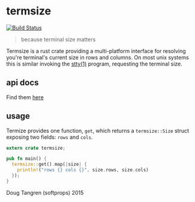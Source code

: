 # termsize

[![Build Status](https://travis-ci.org/softprops/termsize.svg)](https://travis-ci.org/softprops/termsize)

> because terminal size matters

Termsize is a rust crate providing a multi-platform interface for resolving
you're terminal's current size in rows and columns. On most unix systems this is similar invoking the [stty(1)](http://man7.org/linux/man-pages/man1/stty.1.html) program, requesting the terminal size.

## api docs

Find them [here](https://softprops.github.com/termsize)

## usage

Termize provides one function, `get`, which returns a `termsize::Size` struct
exposing two fields: `rows` and `cols`.

```rust
extern crate termsize;

pub fn main() {
  termsize::get().map(|size| {
    println!("rows {} cols {}", size.rows, size.cols)
  });
}
```

Doug Tangren (softprops) 2015
